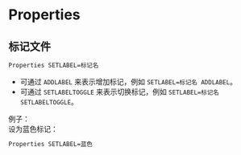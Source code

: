# Properties
## 标记文件
```cmd
Properties SETLABEL=标记名
```
- 可通过 `ADDLABEL` 来表示增加标记，例如 `SETLABEL=标记名 ADDLABEL`。
- 可通过 `SETLABELTOGGLE` 来表示切换标记，例如 `SETLABEL=标记名 SETLABELTOGGLE`。

例子：  
设为蓝色标记：
```cmd
Properties SETLABEL=蓝色
```